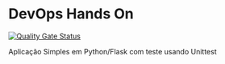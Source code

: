 # DevOps Hands On
[![Quality Gate Status](https://sonarcloud.io/api/project_badges/measure?project=rngarcia_devopslab&metric=alert_status)](https://sonarcloud.io/summary/new_code?id=rngarcia_devopslab)

Aplicação Simples em Python/Flask com teste usando Unittest